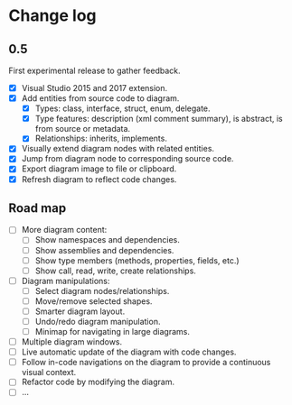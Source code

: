# Change log

## 0.5

First experimental release to gather feedback.

- [x] Visual Studio 2015 and 2017 extension.
- [x] Add entities from source code to diagram.
  - [x] Types: class, interface, struct, enum, delegate.
  - [x] Type features: description (xml comment summary), is abstract, is from source or metadata.
  - [x] Relationships: inherits, implements.
- [x] Visually extend diagram nodes with related entities.
- [x] Jump from diagram node to corresponding source code.
- [x] Export diagram image to file or clipboard.
- [x] Refresh diagram to reflect code changes.
  
## Road map

- [ ] More diagram content:
  - [ ] Show namespaces and dependencies.
  - [ ] Show assemblies and dependencies.
  - [ ] Show type members (methods, properties, fields, etc.)
  - [ ] Show call, read, write, create relationships.
- [ ] Diagram manipulations:
  - [ ] Select diagram nodes/relationships.
  - [ ] Move/remove selected shapes.
  - [ ] Smarter diagram layout.
  - [ ] Undo/redo diagram manipulation.
  - [ ] Minimap for navigating in large diagrams.
- [ ] Multiple diagram windows.
- [ ] Live automatic update of the diagram with code changes.
- [ ] Follow in-code navigations on the diagram to provide a continuous visual context.
- [ ] Refactor code by modifying the diagram.
- [ ] ...